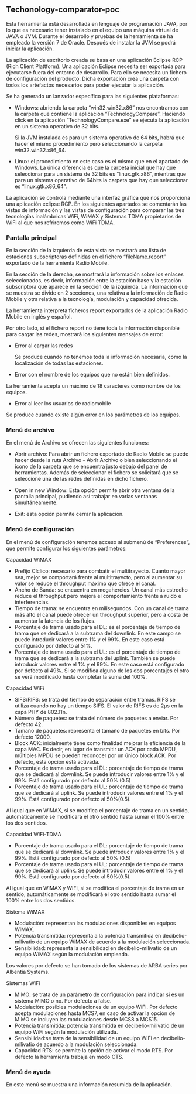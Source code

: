 ## Techonology-comparator-poc

Esta herramienta está desarrollada en lenguaje de programación JAVA, por lo que es necesario tener instalado en el equipo una máquina virtual de JAVA o JVM. Durante el desarrollo y pruebas de la herramienta se ha empleado la versión 7 de Oracle. Después de instalar la JVM se podrá iniciar la aplicación.

La aplicación de escritorio creada se basa en una aplicación Eclipse RCP (Rich Client Plattform).
Una aplicación Eclipse necesita ser exportada para ejecutarse fuera del entorno de desarrollo. Para ello se necesita un fichero de configuración del producto. Dicha exportación crea una carpeta con todos los artefactos necesarios para poder ejecutar la aplicación.

Se ha generado un lanzador específico para las siguientes plataformas:
- Windows: abriendo la carpeta “win32.win32.x86” nos encontramos con la carpeta que contiene la aplicación “TechnologyCompare”. Haciendo click en la aplicación “TechnologyCompare.exe” se ejecuta la aplicación en un sistema operativo de 32 bits.

   Si la JVM instalada es para un sistema operativo de 64 bits, habrá que hacer el mismo procedimiento pero seleccionando la carpeta win32.win32.x86_64.

- Linux: el procedimiento en este caso es el mismo que en el apartado de Windows. La única diferencia es que la carpeta inicial que hay que seleccionar para un sistema de 32 bits es “linux.gtk.x86”, mientras que para un sistema operativo de 64bits la carpeta que hay que seleccionar es “linux.gtk.x86_64”.

La aplicación se controla mediante una interfaz gráfica que nos proporciona una aplicación eclipse RCP. En los siguientes apartados se comentarán las vistas de información y las vistas de configuración para comparar las tres tecnologías inalámbricas WiFi, WiMAX y Sistemas TDMA propietarios de WiFi al que nos refriremos como WiFi TDMA.

### Pantalla principal

En la sección de la izquierda de esta vista se mostrará una lista de estaciones subscriptoras definidas en el fichero “fileName.report” exportado de la herramienta Radio Mobile. 

En la sección de la derecha, se mostrará la información sobre los enlaces seleccionados, es decir, información entre la estación base y la estación subscriptora que aparece en la sección de la izquierda. La información que se muestra se divide en 2 secciones, una relativa a la información de Radio Mobile y otra relativa  a la tecnología, modulación y capacidad ofrecida.

La herramienta interpreta ficheros report exportados de la aplicación Radio Mobile en inglés y español.

Por otro lado, si el fichero report no tiene toda la  información disponible para cargar las redes, mostrará los siguientes mensajes de error:

- Error al cargar las redes

  Se produce cuando no tenemos toda la información necesaria, como la localización de todas las estaciones.

-	Error con el nombre de los equipos que no están bien definidos.

  La herramienta acepta un máximo de 18 caracteres como nombre de los equipos.

-	Error al leer los usuarios de radiomobile

  Se produce cuando existe algún error en los parámetros de los equipos.
  
### Menú de archivo

En el menú de Archivo se ofrecen las siguientes funciones:

- Abrir archivo: Para abrir un fichero exportado de Radio Mobile se puede hacer desde la ruta Archivo - Abrir Archivo o bien   seleccionando el icono de la carpeta que se encuentra justo debajo del panel de herramientas. Además de seleccionar el fichero se solicitará que se seleccione una de las redes definidas en dicho fichero.

- Open in new Window: Esta opción permite abrir otra ventana de la pantalla principal, pudiendo así trabajar en varias ventanas simultáneamente.

- Exit: esta opción permite cerrar la aplicación.


### Menú de configuración

En el menú de configuración tenemos acceso al submenú de “Preferences”, que permite configurar los siguientes parámetros:

Capacidad WiMAX
- Prefíjo Cíclico: necesario para combatir el multitrayecto. Cuanto mayor sea, mejor se comportará frente al multitrayecto, pero al     aumentar su valor se reduce el throughput máximo que ofrece el canal.
- Ancho de Banda: se encuentra en megahercios. Un canal más estrecho reduce el throughput pero mejora el comportamiento frente a ruido   e interferencias.
- Tiempo de trama: se encuentra en milisegundos. Con un canal de trama más alto el canal puede ofrecer un throughput superior, pero a   costa de aumentar la latencia de los flujos.
- Porcentaje de trama usado para el DL: es el porcentaje de tiempo de trama que se dedicará a la subtrama del downlink. En este campo   se puede introducir valores entre 1% y el 99%. En este caso está configurado por defecto al 51%.
- Porcentaje de trama usado para el UL: es el porcentaje de tiempo de trama que se dedicará a la subtrama del uplink. También se puede   introducir valores entre el 1% y el 99%. En este caso está configurado por defecto al 49%. 
  Si se modifica alguno de los dos porcentajes el otro se verá modificado hasta completar la suma del 100%.

Capacidad WiFi

- SIFS/RIFS: se trata del tiempo de separación entre tramas. RIFS se utiliza cuando no hay un tiempo SIFS. El valor de RIFS es de 2µs   en la capa PHY de 802.11n. 
- Número de paquetes: se trata del número de paquetes a enviar. Por defecto 42.
- Tamaño de paquetes: representa el tamaño de paquetes en bits. Por defecto 12000.
- Block ACK: inicialmente tiene como finalidad mejorar la eficiencia de la capa MAC. Es decir, en lugar de transmitir un ACK por cada   MPDU, múltiples MPDU se pueden reconocer por un único block ACK. Por defecto, esta opción está activada.
- Porcentaje de trama usado para el DL: porcentaje de tiempo de trama que se dedicará al downlink. Se puede introducir valores entre    1% y el 99%. Está configurado por defecto al 50% (0.5)
- Porcentaje de trama usado para el UL: porcentaje de tiempo de trama que se dedicará al uplink. Se puede introducir valores entre el   1% y el 99%. Está configurado por defecto al 50%(0.5).

Al igual que en WiMAX, si se modifica el porcentaje de trama en un sentido, automáticamente se modificará el otro sentido hasta sumar el 100% entre los dos sentidos.

Capacidad WiFi-TDMA

- Porcentaje de trama usado para el DL: porcentaje de tiempo de trama que se dedicará al downlink. Se puede introducir valores entre    1% y el 99%. Está configurado por defecto al 50% (0.5)
- Porcentaje de trama usado para el UL: porcentaje de tiempo de trama que se dedicará al uplink. Se puede introducir valores entre el   1% y el 99%. Está configurado por defecto al 50%(0.5).

Al igual que en WiMAX y WiFi, si se modifica el porcentaje de trama en un sentido, automáticamente se modificará el otro sentido hasta sumar el 100% entre los dos sentidos.

Sistema WiMAX

- Modulación: representan las modulaciones disponibles en equipos WiMAX.
- Potencia transmitida: representa a la potencia transmitida en decibelio-milivatio de un equipo WiMAX de acuerdo a la modulación       seleccionada.
- Sensibilidad: representa la sensibilidad en decibelio-milivatio de un equipo WiMAX según la modulación empleada.

Los valores por defecto se han tomado de los sistemas de ARBA series por Albentia Systems.

Sistemas WiFi

- MIMO: se trata de un parámetro de configuración para indicar si es un sistema MIMO o no. Por defecto a false. 
- Modulación: posibles modulaciones de un equipo WiFi. Por defecto acepta modulaciones hasta MCS7, en caso de activar la opción de      MIMO se incluyen las modulaciones desde MCS8 a MCS15.
- Potencia transmitida: potencia transmitida en decibelio-milivatio de un equipo WiFi según la modulación utilizada.
- Sensibilidad:se trata de la sensibilidad de un equipo WiFi en decibelio-milivatio de acuerdo a la modulación seleccionada.
- Capacidad RTS: se permite la opción de activar el modo RTS. Por defecto la herramienta trabaja en modo CTS.

### Menú de ayuda

En este menú se muestra una información resumida de la aplicación.











